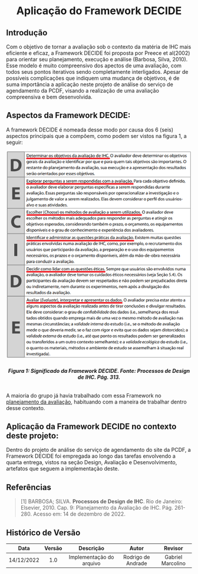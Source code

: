 <h1 align="center">Aplicação do Framework DECIDE</h1>
 
## Introdução
Com o objetivo de tornar a avaliação sob o contexto da matéria de IHC mais eficiente e eficaz, a Framework DECIDE foi proposta por Preece et al(2002) para orientar seu planejamento, execução e análise (Barbosa, Silva, 2010). Esse modelo é muito compreensivo dos apectos de uma avaliação, com todos seus pontos iterativos sendo completamente interligados. Apesar de possíveis complicações que indiquem uma mudança de objetivos, é de suma importância a aplicação neste projeto de análise do serviço de agendamento da PCDF, visando a realização de uma avaliação compreensiva e bem desenvolvida.

## Aspectos da Framework DECIDE:
A framework DECIDE é nomeada desse modo por causa dos 6 (seis) aspectos principais que a compõem, como podem ser vistos na figura 1, a seguir:

!["Elementos da Framework DECIDE"](../images_planejamento/decide_1.png)
<figcaption align='center'>
   <h6><b>Figura 1: Significado da Framework DECIDE. Fonte: Processos de Design de IHC. Pág. 313.</b></h6>
</figcaption>
</center>

A maioria do grupo já havia trabalhado com essa Framework no [planejamento da avaliação](docs/../2022.2-Grupo6/docs/escolha_do_site.md), habituando com a maneira de trabalhar dentro desse contexto.

## Aplicação da Framework DECIDE no contexto deste projeto:
Dentro do projeto de análise do serviço de agendamento do site da PCDF, a Framework DECIDE foi empregada ao longo das tarefas envolvendo a quarta entrega, vistos na seção Design, Avaliação e Desenvolvimento, artefatos que seguem a implementação deste. 

## Referências

> [1] BARBOSA; SILVA. **Processos de Design de IHC**. Rio de Janeiro: Elsevier, 2010. Cap. 9: Planejamento da Avaliação de IHC. Pág. 261-280. Acesso em: 14 de dezembro de 2022.

## Histórico de Versão

|  Data  | Versão | Descrição | Autor | Revisor |
| :----: | :----: | :-------: | :---: | :--------:|
| 14/12/2022 | 1.0 | Implementação do arquivo| Rodrigo de Andrade  | Gabriel Marcolino |

